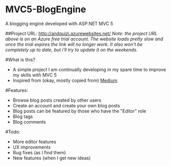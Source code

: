 # MVC5-BlogEngine
A blogging engine developed with ASP.NET MVC 5

##Project URL: http://andquizi.azurewebsites.net/
*Note: the project URL above is on an Azure free trial account. The website loads pretty slow and once the trial expires the link will no longer work. It also won't be completely up to date, but i'll try to update it on the weekends.*

#What is this?
- A simple project I am continually developing in my spare time to improve my skills with MVC 5
- Inspired from (okay, mostly copied from) [Medium](http://www.Medium.com)

#Features:
- Browse blog posts created by other users
- Create an account and create your own blog posts
- Blog posts can be featured by those who have the "Editor" role
- Blog tags 
- Blog comments 

#Todo:
- More editor features
- UX improvements
- Bug fixes (as I find them)
- New features (when I get new ideas)

